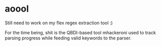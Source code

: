 # aoool

Still need to work on my flex regex extraction tool :)

For the time being, shit is the QBDI-based tool mhackeroni used to track parsing
progress while feeding valid keywords to the parser.

